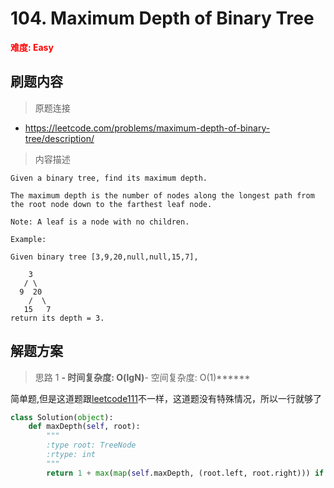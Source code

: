 # 104. Maximum Depth of Binary Tree

**<font color=red>难度: Easy</font>**

## 刷题内容

> 原题连接

* https://leetcode.com/problems/maximum-depth-of-binary-tree/description/

> 内容描述

```
Given a binary tree, find its maximum depth.

The maximum depth is the number of nodes along the longest path from the root node down to the farthest leaf node.

Note: A leaf is a node with no children.

Example:

Given binary tree [3,9,20,null,null,15,7],

    3
   / \
  9  20
    /  \
   15   7
return its depth = 3.
```

## 解题方案

> 思路 1
******- 时间复杂度: O(lgN)******- 空间复杂度: O(1)******


简单题,但是这道题跟[leetcode111](https://github.com/apachecn/awesome-algorithm/blob/master/docs/Leetcode_Solutions/Python/111._minimum_depth_of_binary_tree.md)不一样，这道题没有特殊情况，所以一行就够了


```python
class Solution(object):
    def maxDepth(self, root):
        """
        :type root: TreeNode
        :rtype: int
        """
        return 1 + max(map(self.maxDepth, (root.left, root.right))) if root else 0
```

